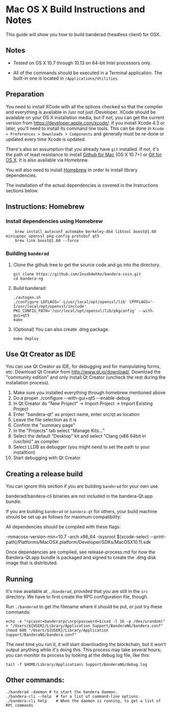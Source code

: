 Mac OS X Build Instructions and Notes
====================================
This guide will show you how to build banderad (headless client) for OSX.

Notes
-----

* Tested on OS X 10.7 through 10.13 on 64-bit Intel processors only.

* All of the commands should be executed in a Terminal application. The
built-in one is located in `/Applications/Utilities`.

Preparation
-----------

You need to install XCode with all the options checked so that the compiler
and everything is available in /usr not just /Developer. XCode should be
available on your OS X installation media, but if not, you can get the
current version from https://developer.apple.com/xcode/. If you install
Xcode 4.3 or later, you'll need to install its command line tools. This can
be done in `Xcode > Preferences > Downloads > Components` and generally must
be re-done or updated every time Xcode is updated.

There's also an assumption that you already have `git` installed. If
not, it's the path of least resistance to install [Github for Mac](https://mac.github.com/)
(OS X 10.7+) or
[Git for OS X](https://code.google.com/p/git-osx-installer/). It is also
available via Homebrew.

You will also need to install [Homebrew](http://brew.sh) in order to install library
dependencies.

The installation of the actual dependencies is covered in the Instructions
sections below.

Instructions: Homebrew
----------------------

### Install dependencies using Homebrew

        brew install autoconf automake berkeley-db4 libtool boost@1.60 miniupnpc openssl pkg-config protobuf qt5
        brew link boost@1.60 --force

### Building `banderad`

1.  Clone the github tree to get the source code and go into the directory.

        git clone https://github.com/2ovob4ehko/bandera-coin.git
        cd bandera-ng

2.  Build banderad:

        ./autogen.sh
        ./configure LDFLAGS='-L/usr/local/opt/openssl/lib' CPPFLAGS='-I/usr/local/opt/openssl/include' PKG_CONFIG_PATH='/usr/local/opt/openssl/lib/pkgconfig' --with-gui=qt5
        make

3.  (Optional) You can also create .dmg package.

        make deploy

Use Qt Creator as IDE
------------------------
You can use Qt Creator as IDE, for debugging and for manipulating forms, etc.
Download Qt Creator from http://www.qt.io/download/. Download the "community edition" and only install Qt Creator (uncheck the rest during the installation process).

1. Make sure you installed everything through homebrew mentioned above
2. Do a proper ./configure --with-gui=qt5 --enable-debug
3. In Qt Creator do "New Project" -> Import Project -> Import Existing Project
4. Enter "bandera-qt" as project name, enter src/qt as location
5. Leave the file selection as it is
6. Confirm the "summary page"
7. In the "Projects" tab select "Manage Kits..."
8. Select the default "Desktop" kit and select "Clang (x86 64bit in /usr/bin)" as compiler
9. Select LLDB as debugger (you might need to set the path to your installtion)
10. Start debugging with Qt Creator

Creating a release build
------------------------
You can ignore this section if you are building `banderad` for your own use.

banderad/bandera-cli binaries are not included in the bandera-Qt.app bundle.

If you are building `banderad` or `bandera-qt` for others, your build machine should be set up
as follows for maximum compatibility:

All dependencies should be compiled with these flags:

 -mmacosx-version-min=10.7
 -arch x86_64
 -isysroot $(xcode-select --print-path)/Platforms/MacOSX.platform/Developer/SDKs/MacOSX10.11.sdk

Once dependencies are compiled, see release-process.md for how the Bandera-Qt.app
bundle is packaged and signed to create the .dmg disk image that is distributed.

Running
-------

It's now available at `./banderad`, provided that you are still in the `src`
directory. We have to first create the RPC configuration file, though.

Run `./banderad` to get the filename where it should be put, or just try these
commands:

    echo -e "rpcuser=banderarpc\nrpcpassword=$(xxd -l 16 -p /dev/urandom)" > "/Users/${USER}/Library/Application Support/BanderaNG/bandera.conf"
    chmod 600 "/Users/${USER}/Library/Application Support/BanderaNG/bandera.conf"

The next time you run it, it will start downloading the blockchain, but it won't
output anything while it's doing this. This process may take several hours;
you can monitor its process by looking at the debug.log file, like this:

    tail -f $HOME/Library/Application\ Support/BanderaNG/debug.log

Other commands:
-------

    ./banderad -daemon # to start the bandera daemon.
    ./bandera-cli --help  # for a list of command-line options.
    ./bandera-cli help    # When the daemon is running, to get a list of RPC commands
